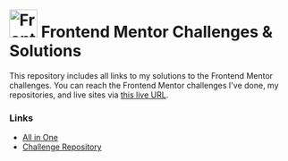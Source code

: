 # <img src="https://user-images.githubusercontent.com/13468728/222973742-9133bdb5-61f0-4f53-8b08-bb3c349e2056.png" title="Frontend Mentor" alt="Frontend Mentor" width="50" height="50"/> Frontend Mentor Challenges & Solutions

This repository includes all links to my solutions to the Frontend Mentor challenges. You can reach the Frontend Mentor challenges I've done, my repositories, and live sites via [this live URL]().

### Links

- [All in One](https://frontend-mentor-challenges-solutions.netlify.app/)
- [Challenge Repository](https://github.com/ecemgo/frontend-mentor-challenges)
